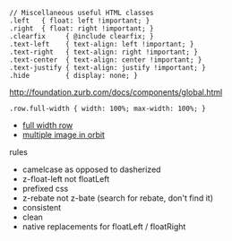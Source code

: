     // Miscellaneous useful HTML classes
    .left   { float: left !important; }
    .right  { float: right !important; }
    .clearfix     { @include clearfix; }
    .text-left    { text-align: left !important; }
    .text-right   { text-align: right !important; }
    .text-center  { text-align: center !important; }
    .text-justify { text-align: justify !important; }
    .hide         { display: none; }

http://foundation.zurb.com/docs/components/global.html

    .row.full-width { width: 100%; max-width: 100%; }

* [full width row](http://stackoverflow.com/questions/11751391/zurb-foundation-is-it-possible-to-have-full-row-width)
* [multiple image in orbit](https://github.com/zurb/foundation/issues/2086)

rules
* camelcase as opposed to dasherized
* z-float-left not floatLeft
* prefixed css
* z-rebate not z-bate (search for rebate, don't find it)
* consistent
* clean
* native replacements for floatLeft / floatRight
    
